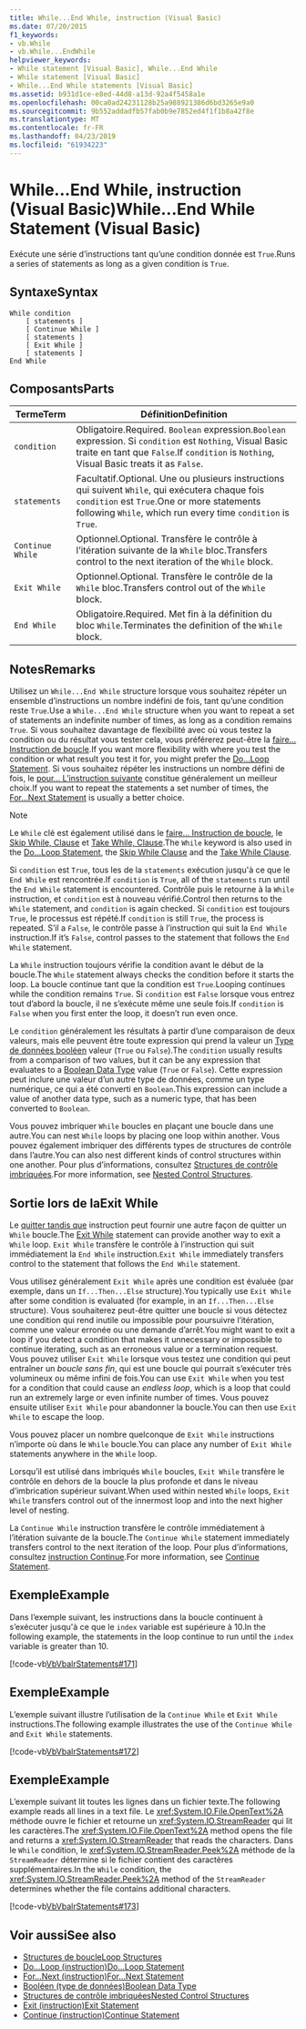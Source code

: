 ```yaml
---
title: While...End While, instruction (Visual Basic)
ms.date: 07/20/2015
f1_keywords:
- vb.While
- vb.While...EndWhile
helpviewer_keywords:
- While statement [Visual Basic], While...End While
- While statement [Visual Basic]
- While...End While statements [Visual Basic]
ms.assetid: b931d1ce-e8ed-44d8-a13d-92a4f5458a1e
ms.openlocfilehash: 00ca0ad24231128b25a988921386d6bd3265e9a0
ms.sourcegitcommit: 9b552addadfb57fab0b9e7852ed4f1f1b8a42f8e
ms.translationtype: MT
ms.contentlocale: fr-FR
ms.lasthandoff: 04/23/2019
ms.locfileid: "61934223"
---
```

# <a name="whileend-while-statement-visual-basic"></a><span data-ttu-id="1461d-102">While...End While, instruction (Visual Basic)</span><span class="sxs-lookup"><span data-stu-id="1461d-102">While...End While Statement (Visual Basic)</span></span>
<span data-ttu-id="1461d-103">Exécute une série d’instructions tant qu’une condition donnée est `True`.</span><span class="sxs-lookup"><span data-stu-id="1461d-103">Runs a series of statements as long as a given condition is `True`.</span></span>  
  
## <a name="syntax"></a><span data-ttu-id="1461d-104">Syntaxe</span><span class="sxs-lookup"><span data-stu-id="1461d-104">Syntax</span></span>  
  
```  
While condition  
    [ statements ]  
    [ Continue While ]  
    [ statements ]  
    [ Exit While ]  
    [ statements ]  
End While  
```  
  
## <a name="parts"></a><span data-ttu-id="1461d-105">Composants</span><span class="sxs-lookup"><span data-stu-id="1461d-105">Parts</span></span>  
  
|<span data-ttu-id="1461d-106">Terme</span><span class="sxs-lookup"><span data-stu-id="1461d-106">Term</span></span>|<span data-ttu-id="1461d-107">Définition</span><span class="sxs-lookup"><span data-stu-id="1461d-107">Definition</span></span>|  
|---|---|  
|`condition`|<span data-ttu-id="1461d-108">Obligatoire.</span><span class="sxs-lookup"><span data-stu-id="1461d-108">Required.</span></span> <span data-ttu-id="1461d-109">`Boolean` expression.</span><span class="sxs-lookup"><span data-stu-id="1461d-109">`Boolean` expression.</span></span> <span data-ttu-id="1461d-110">Si `condition` est `Nothing`, Visual Basic traite en tant que `False`.</span><span class="sxs-lookup"><span data-stu-id="1461d-110">If `condition` is `Nothing`, Visual Basic treats it as `False`.</span></span>|  
|`statements`|<span data-ttu-id="1461d-111">Facultatif.</span><span class="sxs-lookup"><span data-stu-id="1461d-111">Optional.</span></span> <span data-ttu-id="1461d-112">Une ou plusieurs instructions qui suivent `While`, qui exécutera chaque fois `condition` est `True`.</span><span class="sxs-lookup"><span data-stu-id="1461d-112">One or more statements following `While`, which run every time `condition` is `True`.</span></span>|  
|`Continue While`|<span data-ttu-id="1461d-113">Optionnel.</span><span class="sxs-lookup"><span data-stu-id="1461d-113">Optional.</span></span> <span data-ttu-id="1461d-114">Transfère le contrôle à l’itération suivante de la `While` bloc.</span><span class="sxs-lookup"><span data-stu-id="1461d-114">Transfers control to the next iteration of the `While` block.</span></span>|  
|`Exit While`|<span data-ttu-id="1461d-115">Optionnel.</span><span class="sxs-lookup"><span data-stu-id="1461d-115">Optional.</span></span> <span data-ttu-id="1461d-116">Transfère le contrôle de la `While` bloc.</span><span class="sxs-lookup"><span data-stu-id="1461d-116">Transfers control out of the `While` block.</span></span>|  
|`End While`|<span data-ttu-id="1461d-117">Obligatoire.</span><span class="sxs-lookup"><span data-stu-id="1461d-117">Required.</span></span> <span data-ttu-id="1461d-118">Met fin à la définition du bloc `While`.</span><span class="sxs-lookup"><span data-stu-id="1461d-118">Terminates the definition of the `While` block.</span></span>|  
  
## <a name="remarks"></a><span data-ttu-id="1461d-119">Notes</span><span class="sxs-lookup"><span data-stu-id="1461d-119">Remarks</span></span>  
 <span data-ttu-id="1461d-120">Utilisez un `While...End While` structure lorsque vous souhaitez répéter un ensemble d’instructions un nombre indéfini de fois, tant qu’une condition reste `True`.</span><span class="sxs-lookup"><span data-stu-id="1461d-120">Use a `While...End While` structure when you want to repeat a set of statements an indefinite number of times, as long as a condition remains `True`.</span></span> <span data-ttu-id="1461d-121">Si vous souhaitez davantage de flexibilité avec où vous testez la condition ou du résultat vous tester cela, vous préférerez peut-être la [faire... Instruction de boucle](../../../visual-basic/language-reference/statements/do-loop-statement.md).</span><span class="sxs-lookup"><span data-stu-id="1461d-121">If you want more flexibility with where you test the condition or what result you test it for, you might prefer the [Do...Loop Statement](../../../visual-basic/language-reference/statements/do-loop-statement.md).</span></span> <span data-ttu-id="1461d-122">Si vous souhaitez répéter les instructions un nombre défini de fois, le [pour... L’instruction suivante](../../../visual-basic/language-reference/statements/for-next-statement.md) constitue généralement un meilleur choix.</span><span class="sxs-lookup"><span data-stu-id="1461d-122">If you want to repeat the statements a set number of times, the [For...Next Statement](../../../visual-basic/language-reference/statements/for-next-statement.md) is usually a better choice.</span></span>  
  
> [!NOTE]
>  <span data-ttu-id="1461d-123">Le `While` clé est également utilisé dans le [faire... Instruction de boucle](../../../visual-basic/language-reference/statements/do-loop-statement.md), le [Skip While, Clause](../../../visual-basic/language-reference/queries/skip-while-clause.md) et [Take While, Clause](../../../visual-basic/language-reference/queries/take-while-clause.md).</span><span class="sxs-lookup"><span data-stu-id="1461d-123">The `While` keyword is also used in the [Do...Loop Statement](../../../visual-basic/language-reference/statements/do-loop-statement.md), the [Skip While Clause](../../../visual-basic/language-reference/queries/skip-while-clause.md) and the [Take While Clause](../../../visual-basic/language-reference/queries/take-while-clause.md).</span></span>  
  
 <span data-ttu-id="1461d-124">Si `condition` est `True`, tous les de la `statements` exécution jusqu'à ce que le `End While` est rencontrée.</span><span class="sxs-lookup"><span data-stu-id="1461d-124">If `condition` is `True`, all of the `statements` run until the `End While` statement is encountered.</span></span> <span data-ttu-id="1461d-125">Contrôle puis le retourne à la `While` instruction, et `condition` est à nouveau vérifié.</span><span class="sxs-lookup"><span data-stu-id="1461d-125">Control then returns to the `While` statement, and `condition` is again checked.</span></span> <span data-ttu-id="1461d-126">Si `condition` est toujours `True`, le processus est répété.</span><span class="sxs-lookup"><span data-stu-id="1461d-126">If `condition` is still `True`, the process is repeated.</span></span> <span data-ttu-id="1461d-127">S’il a `False`, le contrôle passe à l’instruction qui suit la `End While` instruction.</span><span class="sxs-lookup"><span data-stu-id="1461d-127">If it’s `False`, control passes to the statement that follows the `End While` statement.</span></span>  
  
 <span data-ttu-id="1461d-128">La `While` instruction toujours vérifie la condition avant le début de la boucle.</span><span class="sxs-lookup"><span data-stu-id="1461d-128">The `While` statement always checks the condition before it starts the loop.</span></span> <span data-ttu-id="1461d-129">La boucle continue tant que la condition est `True`.</span><span class="sxs-lookup"><span data-stu-id="1461d-129">Looping continues while the condition remains `True`.</span></span> <span data-ttu-id="1461d-130">Si `condition` est `False` lorsque vous entrez tout d’abord la boucle, il ne s’exécute même une seule fois.</span><span class="sxs-lookup"><span data-stu-id="1461d-130">If `condition` is `False` when you first enter the loop, it doesn’t run even once.</span></span>  
  
 <span data-ttu-id="1461d-131">Le `condition` généralement les résultats à partir d’une comparaison de deux valeurs, mais elle peuvent être toute expression qui prend la valeur un [Type de données booléen](../../../visual-basic/language-reference/data-types/boolean-data-type.md) valeur (`True` ou `False`).</span><span class="sxs-lookup"><span data-stu-id="1461d-131">The `condition` usually results from a comparison of two values, but it can be any expression that evaluates to a [Boolean Data Type](../../../visual-basic/language-reference/data-types/boolean-data-type.md) value (`True` or `False`).</span></span> <span data-ttu-id="1461d-132">Cette expression peut inclure une valeur d’un autre type de données, comme un type numérique, ce qui a été converti en `Boolean`.</span><span class="sxs-lookup"><span data-stu-id="1461d-132">This expression can include a value of another data type, such as a numeric type, that has been converted to `Boolean`.</span></span>  
  
 <span data-ttu-id="1461d-133">Vous pouvez imbriquer `While` boucles en plaçant une boucle dans une autre.</span><span class="sxs-lookup"><span data-stu-id="1461d-133">You can nest `While` loops by placing one loop within another.</span></span> <span data-ttu-id="1461d-134">Vous pouvez également imbriquer des différents types de structures de contrôle dans l’autre.</span><span class="sxs-lookup"><span data-stu-id="1461d-134">You can also nest different kinds of control structures within one another.</span></span> <span data-ttu-id="1461d-135">Pour plus d’informations, consultez [Structures de contrôle imbriquées](../../../visual-basic/programming-guide/language-features/control-flow/nested-control-structures.md).</span><span class="sxs-lookup"><span data-stu-id="1461d-135">For more information, see [Nested Control Structures](../../../visual-basic/programming-guide/language-features/control-flow/nested-control-structures.md).</span></span>  
  
## <a name="exit-while"></a><span data-ttu-id="1461d-136">Sortie lors de la</span><span class="sxs-lookup"><span data-stu-id="1461d-136">Exit While</span></span>  
 <span data-ttu-id="1461d-137">Le [quitter tandis que](../../../visual-basic/language-reference/statements/exit-statement.md) instruction peut fournir une autre façon de quitter un `While` boucle.</span><span class="sxs-lookup"><span data-stu-id="1461d-137">The [Exit While](../../../visual-basic/language-reference/statements/exit-statement.md) statement can provide another way to exit a `While` loop.</span></span> <span data-ttu-id="1461d-138">`Exit While` transfère le contrôle à l’instruction qui suit immédiatement la `End While` instruction.</span><span class="sxs-lookup"><span data-stu-id="1461d-138">`Exit While` immediately transfers control to the statement that follows the `End While` statement.</span></span>  
  
 <span data-ttu-id="1461d-139">Vous utilisez généralement `Exit While` après une condition est évaluée (par exemple, dans un `If...Then...Else` structure).</span><span class="sxs-lookup"><span data-stu-id="1461d-139">You typically use `Exit While` after some condition is evaluated (for example, in an `If...Then...Else` structure).</span></span> <span data-ttu-id="1461d-140">Vous souhaiterez peut-être quitter une boucle si vous détectez une condition qui rend inutile ou impossible pour poursuivre l’itération, comme une valeur erronée ou une demande d’arrêt.</span><span class="sxs-lookup"><span data-stu-id="1461d-140">You might want to exit a loop if you detect a condition that makes it unnecessary or impossible to continue iterating, such as an erroneous value or a termination request.</span></span> <span data-ttu-id="1461d-141">Vous pouvez utiliser `Exit While` lorsque vous testez une condition qui peut entraîner un *boucle sans fin*, qui est une boucle qui pourrait s’exécuter très volumineux ou même infini de fois.</span><span class="sxs-lookup"><span data-stu-id="1461d-141">You can use `Exit While` when you test for a condition that could cause an *endless loop*, which is a loop that could run an extremely large or even infinite number of times.</span></span> <span data-ttu-id="1461d-142">Vous pouvez ensuite utiliser `Exit While` pour abandonner la boucle.</span><span class="sxs-lookup"><span data-stu-id="1461d-142">You can then use `Exit While` to escape the loop.</span></span>  
  
 <span data-ttu-id="1461d-143">Vous pouvez placer un nombre quelconque de `Exit While` instructions n’importe où dans le `While` boucle.</span><span class="sxs-lookup"><span data-stu-id="1461d-143">You can place any number of `Exit While` statements anywhere in the `While` loop.</span></span>  
  
 <span data-ttu-id="1461d-144">Lorsqu’il est utilisé dans imbriqués `While` boucles, `Exit While` transfère le contrôle en dehors de la boucle la plus profonde et dans le niveau d’imbrication supérieur suivant.</span><span class="sxs-lookup"><span data-stu-id="1461d-144">When used within nested `While` loops, `Exit While` transfers control out of the innermost loop and into the next higher level of nesting.</span></span>  
  
 <span data-ttu-id="1461d-145">La `Continue While` instruction transfère le contrôle immédiatement à l’itération suivante de la boucle.</span><span class="sxs-lookup"><span data-stu-id="1461d-145">The `Continue While` statement immediately transfers control to the next iteration of the loop.</span></span> <span data-ttu-id="1461d-146">Pour plus d’informations, consultez [instruction Continue](../../../visual-basic/language-reference/statements/continue-statement.md).</span><span class="sxs-lookup"><span data-stu-id="1461d-146">For more information, see [Continue Statement](../../../visual-basic/language-reference/statements/continue-statement.md).</span></span>  
  
## <a name="example"></a><span data-ttu-id="1461d-147">Exemple</span><span class="sxs-lookup"><span data-stu-id="1461d-147">Example</span></span>  
 <span data-ttu-id="1461d-148">Dans l’exemple suivant, les instructions dans la boucle continuent à s’exécuter jusqu'à ce que le `index` variable est supérieure à 10.</span><span class="sxs-lookup"><span data-stu-id="1461d-148">In the following example, the statements in the loop continue to run until the `index` variable is greater than 10.</span></span>  
  
 [!code-vb[VbVbalrStatements#171](~/samples/snippets/visualbasic/VS_Snippets_VBCSharp/VbVbalrStatements/VB/class14.vb#171)]  
  
## <a name="example"></a><span data-ttu-id="1461d-149">Exemple</span><span class="sxs-lookup"><span data-stu-id="1461d-149">Example</span></span>  
 <span data-ttu-id="1461d-150">L’exemple suivant illustre l’utilisation de la `Continue While` et `Exit While` instructions.</span><span class="sxs-lookup"><span data-stu-id="1461d-150">The following example illustrates the use of the `Continue While` and `Exit While` statements.</span></span>  
  
 [!code-vb[VbVbalrStatements#172](~/samples/snippets/visualbasic/VS_Snippets_VBCSharp/VbVbalrStatements/VB/class14.vb#172)]  
  
## <a name="example"></a><span data-ttu-id="1461d-151">Exemple</span><span class="sxs-lookup"><span data-stu-id="1461d-151">Example</span></span>  
 <span data-ttu-id="1461d-152">L’exemple suivant lit toutes les lignes dans un fichier texte.</span><span class="sxs-lookup"><span data-stu-id="1461d-152">The following example reads all lines in a text file.</span></span> <span data-ttu-id="1461d-153">Le <xref:System.IO.File.OpenText%2A> méthode ouvre le fichier et retourne un <xref:System.IO.StreamReader> qui lit les caractères.</span><span class="sxs-lookup"><span data-stu-id="1461d-153">The <xref:System.IO.File.OpenText%2A> method opens the file and returns a <xref:System.IO.StreamReader> that reads the characters.</span></span> <span data-ttu-id="1461d-154">Dans le `While` condition, le <xref:System.IO.StreamReader.Peek%2A> méthode de la `StreamReader` détermine si le fichier contient des caractères supplémentaires.</span><span class="sxs-lookup"><span data-stu-id="1461d-154">In the `While` condition, the <xref:System.IO.StreamReader.Peek%2A> method of the `StreamReader` determines whether the file contains additional characters.</span></span>  
  
 [!code-vb[VbVbalrStatements#173](~/samples/snippets/visualbasic/VS_Snippets_VBCSharp/VbVbalrStatements/VB/class14.vb#173)]  
  
## <a name="see-also"></a><span data-ttu-id="1461d-155">Voir aussi</span><span class="sxs-lookup"><span data-stu-id="1461d-155">See also</span></span>

- [<span data-ttu-id="1461d-156">Structures de boucle</span><span class="sxs-lookup"><span data-stu-id="1461d-156">Loop Structures</span></span>](../../../visual-basic/programming-guide/language-features/control-flow/loop-structures.md)
- [<span data-ttu-id="1461d-157">Do...Loop (instruction)</span><span class="sxs-lookup"><span data-stu-id="1461d-157">Do...Loop Statement</span></span>](../../../visual-basic/language-reference/statements/do-loop-statement.md)
- [<span data-ttu-id="1461d-158">For...Next (instruction)</span><span class="sxs-lookup"><span data-stu-id="1461d-158">For...Next Statement</span></span>](../../../visual-basic/language-reference/statements/for-next-statement.md)
- [<span data-ttu-id="1461d-159">Booléen (type de données)</span><span class="sxs-lookup"><span data-stu-id="1461d-159">Boolean Data Type</span></span>](../../../visual-basic/language-reference/data-types/boolean-data-type.md)
- [<span data-ttu-id="1461d-160">Structures de contrôle imbriquées</span><span class="sxs-lookup"><span data-stu-id="1461d-160">Nested Control Structures</span></span>](../../../visual-basic/programming-guide/language-features/control-flow/nested-control-structures.md)
- [<span data-ttu-id="1461d-161">Exit (instruction)</span><span class="sxs-lookup"><span data-stu-id="1461d-161">Exit Statement</span></span>](../../../visual-basic/language-reference/statements/exit-statement.md)
- [<span data-ttu-id="1461d-162">Continue (instruction)</span><span class="sxs-lookup"><span data-stu-id="1461d-162">Continue Statement</span></span>](../../../visual-basic/language-reference/statements/continue-statement.md)
